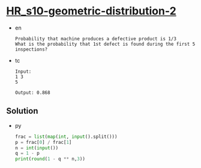 # [HR_s10-geometric-distribution-2](https://www.hackerrank.com/challenges/s10-geometric-distribution-2)

* en

  ```en
  Probability that machine produces a defective product is 1/3
  What is the probability that 1st defect is found during the first 5 inspections?
  ```

* tc

  ```tc
  Input:
  1 3
  5

  Output: 0.868
  ```

## Solution

* py

  ```py
  frac = list(map(int, input().split()))
  p = frac[0] / frac[1]
  n = int(input())
  q = 1 - p
  print(round(1 - q ** n,3))
  ```
